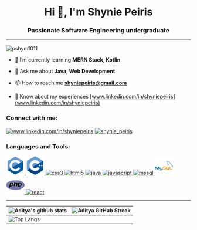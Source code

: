 <h1 align="center">Hi 👋, I'm Shynie Peiris</h1>
<h3 align="center">Passionate Software Engineering undergraduate</h3>

---

<p align="left"> <img src="https://komarev.com/ghpvc/?username=pshym1011&label=Profile%20views&color=0e75b6&style=flat" alt="pshym1011" /> </p>

- 🌱 I’m currently learning **MERN Stack, Kotlin**

- 💬 Ask me about **Java, Web Development**

- 📫 How to reach me **shyniepeiris@gmail.com**

- 📄 Know about my experiences [www.linkedin.com/in/shyniepeiris](www.linkedin.com/in/shyniepeiris)

<h3 align="left">Connect with me:</h3>
<p align="left">
<a href="https://linkedin.com/in/shyniepeiris" target="blank"><img align="center" src="https://raw.githubusercontent.com/rahuldkjain/github-profile-readme-generator/master/src/images/icons/Social/linked-in-alt.svg" alt="www.linkedin.com/in/shyniepeiris" height="30" width="40" /></a>
<a href="https://instagram.com/shynie_peiris" target="blank"><img align="center" src="https://raw.githubusercontent.com/rahuldkjain/github-profile-readme-generator/master/src/images/icons/Social/instagram.svg" alt="shynie_peiris" height="30" width="40" /></a>
</p>

<h3 align="left">Languages and Tools:</h3>
<p align="left"> <a href="https://www.cprogramming.com/" target="_blank" rel="noreferrer"> <img src="https://raw.githubusercontent.com/devicons/devicon/master/icons/c/c-original.svg" alt="c" width="50" height="50"/> </a> <a href="https://www.w3schools.com/cpp/" target="_blank" rel="noreferrer"> <img src="https://raw.githubusercontent.com/devicons/devicon/master/icons/cplusplus/cplusplus-original.svg" alt="cplusplus" width="50" height="50"/> </a> <a href="https://www.w3schools.com/css/" target="_blank" rel="noreferrer"> <img src="https://github.com/Scar1109/skill-icons/blob/main/icons/CSS.svg" alt="css3" width="50" height="50"/> </a> <a href="https://www.w3.org/html/" target="_blank" rel="noreferrer"> <img src="https://github.com/Scar1109/skill-icons/blob/main/icons/HTML.svg" alt="html5" width="50" height="50"/> </a> <a href="https://www.java.com" target="_blank" rel="noreferrer"> <img src="https://github.com/Scar1109/skill-icons/blob/main/icons/Java-Light.svg" alt="java" width="50" height="50"/> </a> <a href="https://developer.mozilla.org/en-US/docs/Web/JavaScript" target="_blank" rel="noreferrer"> <img src="https://github.com/Scar1109/skill-icons/blob/main/icons/JavaScript.svg" alt="javascript" width="50" height="50"/> </a> <a href="https://www.microsoft.com/en-us/sql-server" target="_blank" rel="noreferrer"> <img src="https://www.svgrepo.com/show/303229/microsoft-sql-server-logo.svg" alt="mssql" width="50" height="50"/> </a> <a href="https://www.mysql.com/" target="_blank" rel="noreferrer"> <img src="https://raw.githubusercontent.com/devicons/devicon/master/icons/mysql/mysql-original-wordmark.svg" alt="mysql" width="50" height="50"/> </a> <a href="https://www.php.net" target="_blank" rel="noreferrer"> <img src="https://raw.githubusercontent.com/devicons/devicon/master/icons/php/php-original.svg" alt="php" width="50" height="50"/> </a><a href="https://reactjs.org/" target="_blank" rel="noreferrer"> <img src="https://github.com/Scar1109/skill-icons/blob/main/icons/React-Dark.svg" alt="react" width="50" height="50"/> </a> </p>


---

| ![Aditya's github stats](https://github-readme-stats.vercel.app/api?username=PshyM1011&show_icons=true&theme=tokyonight) | ![Aditya GitHub Streak](https://github-readme-streak-stats.herokuapp.com/?user=PshyM1011&theme=tokyonight) |
| --- | --- |
| ![Top Langs](https://github-readme-stats.vercel.app/api/top-langs/?username=PshyM1011&theme=tokyonight) | 

